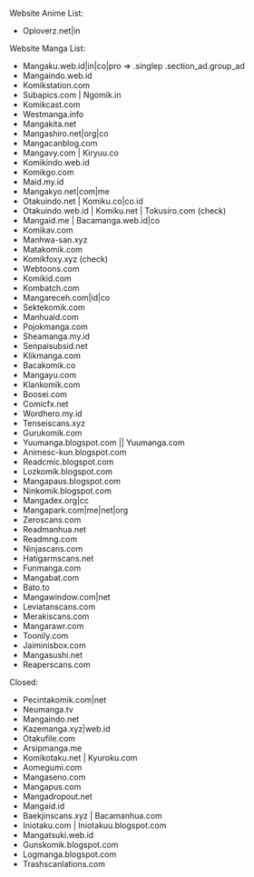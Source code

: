 Website Anime List:
- Oploverz.net|in

Website Manga List:
- Mangaku.web.id|in|co|pro => .singlep .section_ad.group_ad
- Mangaindo.web.id
- Komikstation.com
- Subapics.com | Ngomik.in
- Komikcast.com
- Westmanga.info
- Mangakita.net
- Mangashiro.net|org|co
- Mangacanblog.com
- Mangavy.com | Kiryuu.co
- Komikindo.web.id
- Komikgo.com
- Maid.my.id
- Mangakyo.net|com|me
- Otakuindo.net | Komiku.co|co.id
- Otakuindo.web.id | Komiku.net | Tokusiro.com (check)
- Mangaid.me | Bacamanga.web.id|co
- Komikav.com
- Manhwa-san.xyz
- Matakomik.com
- Komikfoxy.xyz (check)
- Webtoons.com
- Komikid.com
- Kombatch.com
- Mangareceh.com|id|co
- Sektekomik.com
- Manhuaid.com
- Pojokmanga.com
- Sheamanga.my.id
- Senpaisubsid.net
- Klikmanga.com
- Bacakomik.co
- Mangayu.com
- Klankomik.com
- Boosei.com
- Comicfx.net
- Wordhero.my.id
- Tenseiscans.xyz
- Gurukomik.com
- Yuumanga.blogspot.com || Yuumanga.com
- Animesc-kun.blogspot.com
- Readcmic.blogspot.com
- Lozkomik.blogspot.com
- Mangapaus.blogspot.com
- Ninkomik.blogspot.com
- Mangadex.org|cc
- Mangapark.com|me|net|org
- Zeroscans.com
- Readmanhua.net
- Readmng.com
- Ninjascans.com
- Hatigarmscans.net
- Funmanga.com
- Mangabat.com
- Bato.to
- Mangawindow.com|net
- Leviatanscans.com
- Merakiscans.com
- Mangarawr.com
- Toonily.com
- Jaiminisbox.com
- Mangasushi.net
- Reaperscans.com

Closed:
- Pecintakomik.com|net
- Neumanga.tv
- Mangaindo.net
- Kazemanga.xyz|web.id
- Otakufile.com
- Arsipmanga.me
- Komikotaku.net | Kyuroku.com
- Aomegumi.com
- Mangaseno.com
- Mangapus.com
- Mangadropout.net
- Mangaid.id
- Baekjinscans.xyz | Bacamanhua.com
- Iniotaku.com | Iniotakuu.blogspot.com
- Mangatsuki.web.id
- Gunskomik.blogspot.com
- Logmanga.blogspot.com
- Trashscanlations.com
